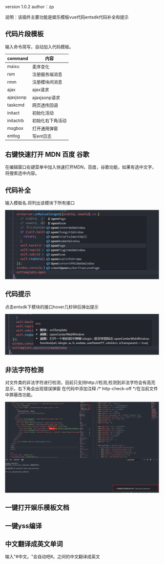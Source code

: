 version 1.0.2
author：zp

说明：该插件主要功能是娱乐模板vue代码entsdk代码补全和提示
## 代码片段模板
输入命令简写，自动加入代码模板。

|  command  |  内容  |
|  ----  | ----  |
|  maixu  | 麦序变化 |
|  rsm  | 注册服务端消息 |
|  rmm  | 注册模块间消息 |
|  ajax  | ajax请求 |
|  ajaxjsonp  | ajaxjsonp请求 |
|  taskcmd  | 网页透传回调 |
|  initact  | 初始化活动 |
|  initactrb  | 初始化右下角活动 |
|  msgbox  | 打开通用弹窗 |
|  entlog  | 写ent日志 |

## 右键快速打开 MDN 百度 谷歌
在编辑窗口右键菜单中加入快速打开MDN，百度，谷歌功能，如果有选中文字，将搜索选中内容。

## 代码补全
输入模板名.将列出该模块下所有接口

![buquan](https://raw.githubusercontent.com/zhouFear/vscode-pluin/master/img/buquan.png)

## 代码提示
点击entsdk下模块的接口hover几秒钟后弹出提示

![tips](https://raw.githubusercontent.com/zhouFear/vscode-pluin/master/img/tips.png)

## 非法字符检测
对文件类的非法字符进行检测，目前只支持http://检测,检测到非法字符会有高亮显示，右下角会出现错误弹窗  在代码中添加注释 /* http-check-off */在当前文件中屏蔽改功能。

![check](https://raw.githubusercontent.com/zhouFear/vscode-pluin/master/img/check.png)

## 一键打开娱乐模板文档

## 一键yss编译

## 中文翻译成英文单词
输入"#中文。"会自动吧#。之间的中文翻译成英文
